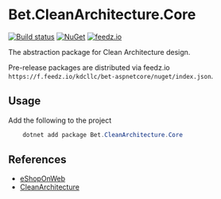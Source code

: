 # Bet.CleanArchitecture.Core

[![Build status](https://ci.appveyor.com/api/projects/status/fo9rakj7s7uhs3ij?svg=true)](https://ci.appveyor.com/project/kdcllc/bet-aspnetcore)
[![NuGet](https://img.shields.io/nuget/v/Bet.CleanArchitecture.Core.svg)](https://www.nuget.org/packages?q=Bet.CleanArchitecture.Core)
[![feedz.io](https://img.shields.io/badge/endpoint.svg?url=https://f.feedz.io/kdcllc/bet-aspnetcore/shield/Bet.CleanArchitecture.Core/latest)](https://f.feedz.io/kdcllc/bet-aspnetcore/packages/Bet.CleanArchitecture.Core/latest/download)

The abstraction package for Clean Architecture design.

Pre-release packages are distributed via feedz.io `https://f.feedz.io/kdcllc/bet-aspnetcore/nuget/index.json`.

## Usage

Add the following to the project

```csharp
    dotnet add package Bet.CleanArchitecture.Core
```

## References

- [eShopOnWeb](https://github.com/dotnet-architecture/eShopOnWeb)
- [CleanArchitecture](https://github.com/ardalis/CleanArchitecture)

